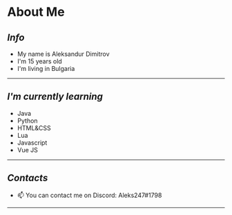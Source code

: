 # **About Me**
## _Info_

* My name is Aleksandur Dimitrov
* I'm 15 years old
* I'm living in Bulgaria 
---
## _I'm currently learning_

* Java
* Python
* HTML&CSS
* Lua
* Javascript
* Vue JS
---
## _Contacts_

- 📫 You can contact me on Discord: Aleks247#1798
---
